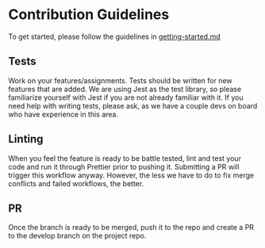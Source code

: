 # Contribution Guidelines

To get started, please follow the guidelines in [getting-started.md](getting-started.md)

## Tests
Work on your features/assignments. Tests should be written for new features that are added. We are using Jest as the test library, so please familiarize yourself with Jest if you are not already familiar with it. If you need help with writing tests, please ask, as we have a couple devs on board who have experience in this area.

## Linting
When you feel the feature is ready to be battle tested, lint and test your code and run it through Prettier prior to pushing it. Submitting a PR will trigger this workflow anyway. However, the less we have to do to fix merge conflicts and failed workflows, the better.

## PR
Once the branch is ready to be merged, push it to the repo and create a PR to the develop branch on the project repo.

